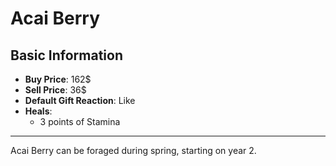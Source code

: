 # Acai Berry

## Basic Information

- **Buy Price**: 162$
- **Sell Price**: 36$
- **Default Gift Reaction**: Like
- **Heals**:
  - 3 points of Stamina

---

Acai Berry can be foraged during spring, starting on year 2.
